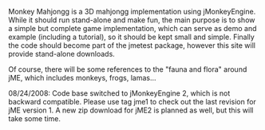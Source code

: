 Monkey Mahjongg is a 3D mahjongg implementation using jMonkeyEngine. While it should run stand-alone and make fun, the main purpose is to show a simple but complete game implementation, which can serve as demo and example (including a tutorial), so it should be kept small and simple. Finally the code should become part of the jmetest package, however this site will provide stand-alone downloads.

Of course, there will be some references to the "fauna and flora" around jME, which includes monkeys, frogs, lamas...

08/24/2008: Code base switched to jMonkeyEngine 2, which is not backward compatible. Please use tag jme1 to check out the last revision for jME version 1. A new zip download for jME2 is planned as well, but this will take some time.